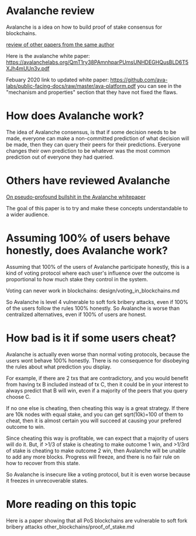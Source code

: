 Avalanche review
========

Avalanche is a idea on how to build proof of stake consensus for blockchains.

[review of other papers from the same author](other_blockchains/Emin_Gun_Sirer.md)

Here is the avalanche white paper: https://avalanchelabs.org/QmT1ry38PAmnhparPUmsUNHDEGHQusBLD6T5XJh4mUUn3v.pdf

Febuary 2020 link to updated white paper: https://github.com/ava-labs/public-facing-docs/raw/master/ava-platform.pdf you can see in the "mechanism and properties" section that they have not fixed the flaws.

How does Avalanche work?
========

The idea of Avalanche consensus, is that if some decision needs to be made, everyone can make a non-committed prediction of what decision will be made, then they can query their peers for their predictions. Everyone changes their own prediction to be whatever was the most common prediction out of everyone they had queried.

Others have reviewed Avalanche
========

[On pseudo-profound bullshit in the Avalanche whitepaper](https://file.globalupload.io/YWV9p77DX7.pdf)

The goal of this paper is to try and make these concepts understandable to a wider audience.

Assuming 100% of users behave honestly, does Avalanche work?
==========

Assuming that 100% of the users of Avalanche participate honestly, this is a kind of voting protocol where each user's influence over the outcome is proportional to how much stake they control in the system.

Voting can never work in blockchains: design/voting_in_blockchains.md

So Avalanche is level 4 vulnerable to soft fork bribery attacks, even if 100% of the users follow the rules 100% honestly. So Avalanche is worse than centralized alternatives, even if 100% of users are honest.

How bad is it if some users cheat?
============

Avalanche is actually even worse than normal voting protocols, because the users wont behave 100% honestly. There is no consequence for disobeying the rules about what prediction you display.

For example, if there are 2 txs that are contradictory, and you would benefit from having tx B included instead of tx C, then it could be in your interest to always predict that B will win, even if a majority of the peers that you query choose C.

If no one else is cheating, then cheating this way is a great strategy. If there are 10k nodes with equal stake, and you can get sqrt(10k)=100 of them to cheat, then it is almost certain you will succeed at causing your prefered outcome to win.

Since cheating this way is profitable, we can expect that a majority of users will do it.
But, if >1/3 of stake is cheating to make outcome 1 win, and >1/3rd of stake is cheating to make outcome 2 win, then Avalanche will be unable to add any more blocks. Progress will freeze, and there is no fair rule on how to recover from this state.

So Avalanche is insecure like a voting protocol, but it is even worse because it freezes in unrecoverable states.

More reading on this topic
==========

Here is a paper showing that all PoS blockchains are vulnerable to soft fork bribery attacks other_blockchains/proof_of_stake.md